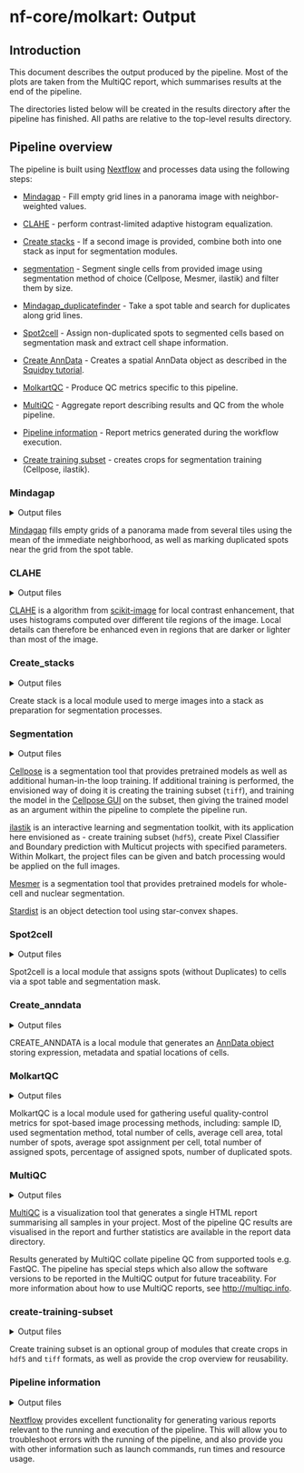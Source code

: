 # nf-core/molkart: Output

## Introduction

This document describes the output produced by the pipeline. Most of the plots are taken from the MultiQC report, which summarises results at the end of the pipeline.

The directories listed below will be created in the results directory after the pipeline has finished. All paths are relative to the top-level results directory.

## Pipeline overview

The pipeline is built using [Nextflow](https://www.nextflow.io/) and processes data using the following steps:

- [Mindagap](#Mindagap) - Fill empty grid lines in a panorama image with neighbor-weighted values.
- [CLAHE](#CLAHE) - perform contrast-limited adaptive histogram equalization.
- [Create stacks](#create_stacks) - If a second image is provided, combine both into one stack as input for segmentation modules.
- [segmentation](#segmentation) - Segment single cells from provided image using segmentation method of choice (Cellpose, Mesmer, ilastik) and filter them by size.
- [Mindagap_duplicatefinder](#Mindagap) - Take a spot table and search for duplicates along grid lines.
- [Spot2cell](#spot2cell) - Assign non-duplicated spots to segmented cells based on segmentation mask and extract cell shape information.
- [Create AnnData](#anndata) - Creates a spatial AnnData object as described in the [Squidpy tutorial](https://squidpy.readthedocs.io/en/stable/notebooks/tutorials/tutorial_read_spatial.html).
- [MolkartQC](#molkartqc) - Produce QC metrics specific to this pipeline.
- [MultiQC](#multiqc) - Aggregate report describing results and QC from the whole pipeline.
- [Pipeline information](#pipeline-information) - Report metrics generated during the workflow execution.

- [Create training subset](#create-training-subset) - creates crops for segmentation training (Cellpose, ilastik).

### Mindagap

<details markdown="1">
<summary>Output files</summary>

- `mindagap/`
  - `*_gridfilled.tiff`: Gridfilled panorama file(s).
  - `*_markedDups.txt`: Spot table with duplicated spots marked as 'Duplicated'.

</details>

[Mindagap](https://github.com/ViriatoII/MindaGap) fills empty grids of a panorama made from several tiles using the mean of the immediate neighborhood, as well as marking duplicated spots near the grid from the spot table.

### CLAHE

<details markdown="1">
<summary>Output files</summary>

- `clahe/`
  - `*_clahe.tiff`: Image with contrast-limited adaptive histogram equalization applied.

</details>

[CLAHE](https://scikit-image.org/docs/stable/api/skimage.exposure.html#skimage.exposure.equalize_adapthist) is a algorithm from [scikit-image](https://scikit-image.org) for local contrast enhancement, that uses histograms computed over different tile regions of the image. Local details can therefore be enhanced even in regions that are darker or lighter than most of the image.

### Create_stacks

<details markdown="1">
<summary>Output files</summary>

- `stack/`
  - `*.ome.tif`: Image containing provided input images as channels.

</details>

Create stack is a local module used to merge images into a stack as preparation for segmentation processes.

### Segmentation

<details markdown="1">
<summary>Output files</summary>

- `segmentation/`
  - `cellpose/`
    - `*_cellpose_mask.tif`: Segmentation masks created by Cellpose.
  - `ilastik/`
    - `*_probability_maps.hdf5`: Probability maps created by ilastik's Pixel Classifier workflow.
    - `*_ilastik_mask.tif`: Segmentation masks created by ilastik's Boundary prediction with Multicut workflow.
  - `mesmer/`:
    - `*_mesmer_mask.tif`: Segmentation masks created by Mesmer.
  - `stardist/`:
    - `*_stardist_mask.tif`: Nuclear segmentation masks created by Stardist.
  - `filtered_masks/` - `*_method_filtered.tif`: Segmentation masks filtered based on provided area limits.
  </details>

[Cellpose](https://www.cellpose.org) is a segmentation tool that provides pretrained models as well as additional human-in-the loop training. If additional training is performed, the envisioned way of doing it is creating the training subset (`tiff`), and training the model in the [Cellpose GUI](https://cellpose.readthedocs.io/en/latest/gui.html) on the subset, then giving the trained model as an argument within the pipeline to complete the pipeline run.

[ilastik](https://www.ilastik.org) is an interactive learning and segmentation toolkit, with its application here envisioned as - create training subset (`hdf5`), create Pixel Classifier and Boundary prediction with Multicut projects with specified parameters. Within Molkart, the project files can be given and batch processing would be applied on the full images.

[Mesmer](https://deepcell.readthedocs.io/en/master/API/deepcell.applications.html#mesmer) is a segmentation tool that provides pretrained models for whole-cell and nuclear segmentation.

[Stardist](https://github.com/stardist/stardist) is an object detection tool using star-convex shapes.

### Spot2cell

<details markdown="1">
<summary>Output files</summary>

- `spot2cell/`
  - `*.cellxgene.csv`: Cell-by-transcript `csv` file containing transcript counts per cell, as well as cell shape properties.

</details>

Spot2cell is a local module that assigns spots (without Duplicates) to cells via a spot table and segmentation mask.

### Create_anndata

<details markdown="1">
<summary>Output files</summary>

- `anndata/`
  - `*.adata`: Anndata object containing the spot count table, spatial locations of cells in `adata.obsm` and metadata like 'Area', 'MajorAxisLength', 'MinorAxisLength', 'Eccentricity', 'Solidity', 'Extent', 'Orientation' in `adata.obs`

</details>

CREATE_ANNDATA is a local module that generates an [AnnData object](https://anndata.readthedocs.io/en/latest/) storing expression, metadata and spatial locations of cells.

### MolkartQC

<details markdown="1">
<summary>Output files</summary>

- `molkartqc/`
  - `*.spot_QC.csv`: Sheet containing useful quality-control metrics specific to spot-based image processing methods.

</details>

MolkartQC is a local module used for gathering useful quality-control metrics for spot-based image processing methods, including: sample ID, used segmentation method, total number of cells, average cell area, total number of spots, average spot assignment per cell, total number of assigned spots, percentage of assigned spots, number of duplicated spots.

### MultiQC

<details markdown="1">
<summary>Output files</summary>

- `multiqc/`
  - `final_QC.all_samples.csv`: all molkartqc outputs concatenated to one `csv` file.
  - `*.crop_overview.png`: Crop overview for visual assessment of crop placement on the whole sample.
  - `multiqc_report.html`: a standalone HTML file that can be viewed in your web browser.
  - `multiqc_data/`: directory containing parsed statistics from the different tools used in the pipeline.
  - `multiqc_plots/`: directory containing static images from the report in various formats.

</details>

[MultiQC](http://multiqc.info) is a visualization tool that generates a single HTML report summarising all samples in your project. Most of the pipeline QC results are visualised in the report and further statistics are available in the report data directory.

Results generated by MultiQC collate pipeline QC from supported tools e.g. FastQC. The pipeline has special steps which also allow the software versions to be reported in the MultiQC output for future traceability. For more information about how to use MultiQC reports, see <http://multiqc.info>.

### create-training-subset

<details markdown="1">
<summary>Output files</summary>

- `training_subset/`
  - `hdf5/`
    - `*_crop[0-9]+.hdf5`: `hdf5` crops for training Pixel classification and Multicut models with ilastik for segmentation.
  - `tiff/`
    - `*_crop[0-9]+.tiff`: `tiff` crops for training Cellpose to create a custom segmentation model.

</details>

Create training subset is an optional group of modules that create crops in `hdf5` and `tiff` formats, as well as provide the crop overview for reusability.

### Pipeline information

<details markdown="1">
<summary>Output files</summary>

- `pipeline_info/`
  - Reports generated by Nextflow: `execution_report.html`, `execution_timeline.html`, `execution_trace.txt` and `pipeline_dag.dot`/`pipeline_dag.svg`.
  - Reports generated by the pipeline: `pipeline_report.html`, `pipeline_report.txt` and `software_versions.yml`. The `pipeline_report*` files will only be present if the `--email` / `--email_on_fail` parameters are used when running the pipeline.
  - Reformatted samplesheet files used as input to the pipeline: `samplesheet.valid.csv`.
  - Parameters used by the pipeline run: `params.json`.

</details>

[Nextflow](https://www.nextflow.io/docs/latest/tracing.html) provides excellent functionality for generating various reports relevant to the running and execution of the pipeline. This will allow you to troubleshoot errors with the running of the pipeline, and also provide you with other information such as launch commands, run times and resource usage.

